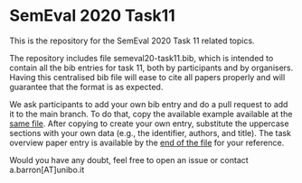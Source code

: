 # SemEval 2020 Task11
This is the repository for the SemEval 2020 Task 11 related topics.

The repository includes file semeval20-task11.bib, which is intended to contain 
all the bib entries for task 11, both by participants and by organisers. Having 
this centralised bib file will ease to cite all papers properly and will 
guarantee that the format is as expected. 

We ask participants to add your own bib entry and do a pull request to add it to 
the main branch. To do that, copy the available example available at the 
[same file](https://github.com/albarron/semeval20_task11/blob/24a30c237bbf551d48a3c1127dca82622d462efb/semeval20-task11.bib#L3).
After copying to create your own entry, substitute the uppercase sections with your
own data (e.g., the identifier, authors, and title). The task overview paper entry 
is available by the [end of the file](https://github.com/albarron/semeval20_task11/blob/24a30c237bbf551d48a3c1127dca82622d462efb/semeval20-task11.bib#L18) for your reference.

Would you have any doubt, feel free to open an issue or contact a.barron[AT]unibo.it
